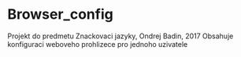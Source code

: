 # Browser_config
Projekt do predmetu Znackovaci jazyky, Ondrej Badin, 2017
Obsahuje konfiguraci weboveho prohlizece pro jednoho uzivatele
